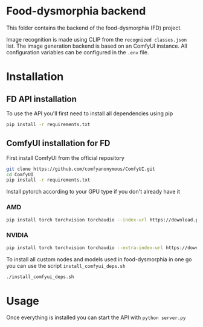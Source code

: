 # Food-dysmorphia backend

This folder contains the backend of the food-dysmorphia (FD) project. 

Image recognition is made using CLIP from the `recognized classes.json` list.
The image generation backend is based on an ComfyUI instance. All configuration variables can be configured in the `.env` file.

# Installation

## FD API installation

To use the API you'll first need to install all dependencies using pip

```bash
pip install -r requirements.txt 
```

## ComfyUI installation for FD

First install ComfyUI from the official repository

```bash
git clone https://github.com/comfyanonymous/ComfyUI.git
cd ComfyUI
pip install -r requirements.txt 
```

Install pytorch according to your GPU type if you don't already have it

### AMD
```bash
pip install torch torchvision torchaudio --index-url https://download.pytorch.org/whl/rocm5.7
```

### NVIDIA
```bash
pip install torch torchvision torchaudio --extra-index-url https://download.pytorch.org/whl/cu121
```

To install all custom nodes and models used in food-dysmorphia in one go you can use the script  `install_comfyui_deps.sh`

```bash
./install_comfyui_deps.sh
```

# Usage

Once everything is installed you can start the API with `python server.py`
